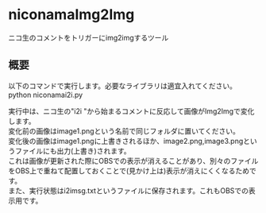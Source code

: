 # niconamaImg2Img
ニコ生のコメントをトリガーにimg2imgするツール


## 概要
以下のコマンドで実行します。必要なライブラリは適宜入れてください。  
python niconamai2i.py  
  
  
実行中は、ニコ生の"i2i "から始まるコメントに反応して画像がImg2Imgで変化します。  
変化前の画像はimage1.pngという名前で同じフォルダに置いてください。  
変化後の画像はimage1.pngに上書きされるほか、image2.png,image3.pngというファイルにも出力(上書き)されます。  
これは画像が更新された際にOBSでの表示が消えることがあり、別々のファイルをOBS上で重ねて配置しておくことで(見かけ上は)表示が消えにくくなるためです。  
また、実行状態はi2imsg.txtというファイルに保存されます。これもOBSでの表示用です。  
